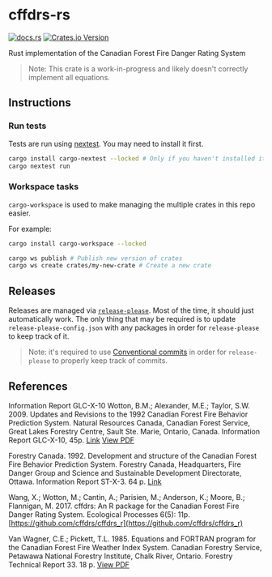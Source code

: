 # cffdrs-rs

[![docs.rs](https://img.shields.io/docsrs/cffdrs)](https://docs.rs/cffdrs)
[![Crates.io Version](https://img.shields.io/crates/v/cffdrs)](https://crates.io/crates/cffdrs)

Rust implementation of the Canadian Forest Fire Danger Rating System

> Note: This crate is a work-in-progress and likely doesn't correctly implement all equations.

## Instructions

### Run tests

Tests are run using [nextest](https://github.com/nextest-rs/nextest). You may need to install it first.

```bash
cargo install cargo-nextest --locked # Only if you haven't installed it yet
cargo nextest run
```

### Workspace tasks

`cargo-workspace` is used to make managing the multiple crates in this repo easier.

For example:

```bash
cargo install cargo-workspace --locked

cargo ws publish # Publish new version of crates
cargo ws create crates/my-new-crate # Create a new crate
```

## Releases

Releases are managed via [`release-please`](https://github.com/googleapis/release-please). Most of the time, it should just automatically work.
The only thing that may be required is to update `release-please-config.json` with any packages in order for `release-please` to keep track of it.

> Note: it's required to use [Conventional commits](https://www.conventionalcommits.org/en/v1.0.0/) in order for `release-please` to properly
> keep track of commits.

## References

Information Report GLC-X-10
Wotton, B.M.; Alexander, M.E.; Taylor, S.W. 2009. Updates and
Revisions to the 1992 Canadian Forest Fire Behavior Prediction
System. Natural Resources Canada, Canadian Forest Service,
Great Lakes Forestry Centre, Sault Ste. Marie, Ontario, Canada.
Information Report GLC-X-10, 45p.
[Link](https://publications.gc.ca/site/eng/9.505580/publication.html)
[View PDF](https://cfs.nrcan.gc.ca/pubwarehouse/pdfs/31414.pdf)

Forestry Canada. 1992. Development and structure of the Canadian Forest Fire Behavior Prediction System. Forestry Canada, Headquarters, Fire Danger Group and Science and Sustainable Development Directorate, Ottawa. Information Report ST-X-3. 64 p.
[Link](https://ostrnrcan-dostrncan.canada.ca/entities/publication/27d3ea09-fd84-4653-a22e-598cc597400c)

Wang, X.; Wotton, M.; Cantin, A.; Parisien, M.; Anderson, K.; Moore, B.; Flannigan, M. 2017. cffdrs: An R package for the Canadian Forest Fire Danger Rating System. Ecological Processes 6(5): 11p.
[https://github.com/cffdrs/cffdrs_r](https://github.com/cffdrs/cffdrs_r)

Van Wagner, C.E.; Pickett, T.L. 1985. Equations and FORTRAN program for the Canadian Forest Fire Weather Index System. Canadian Forestry Service, Petawawa National Forestry Institute, Chalk River, Ontario. Forestry Technical Report 33. 18 p.
[View PDF](https://cfs.nrcan.gc.ca/pubwarehouse/pdfs/19973.pdf)
